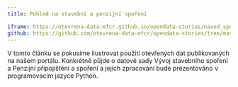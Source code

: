 ```yaml
---
title: Pohled na stavební a penzijní spoření

iframe: https://otevrena-data-mfcr.github.io/opendata-stories/navod_sporeni/
github: https://github.com/otevrena-data-mfcr/opendata-stories/tree/master/navod_sporeni
---
```

V tomto článku se pokusíme ilustrovat použití otevřených dat publikovaných na našem portálu. Konkrétně půjde o datové sady Vývoj stavebního spoření a Penzijní připojištění a spoření a jejich zpracování bude prezentováno v programovacím jazyce Python. 